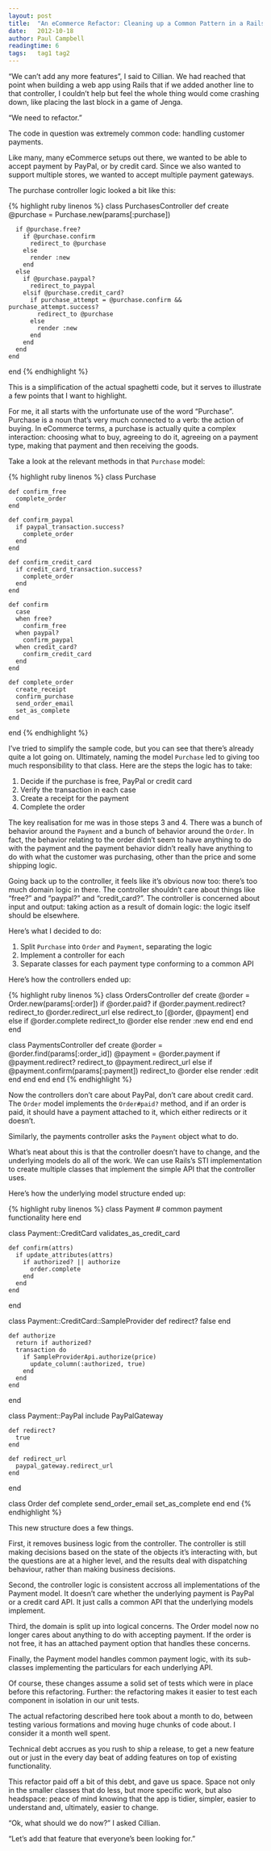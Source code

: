 ```yaml
---
layout: post
title:  "An eCommerce Refactor: Cleaning up a Common Pattern in a Rails eCommerce App"
date:   2012-10-18
author: Paul Campbell
readingtime: 6
tags:   tag1 tag2
---
```


“We can’t add any more features”, I said to Cillian. We had reached that point when building a web app using Rails that if we added another line to that controller, I couldn’t help but feel the whole thing would come crashing down, like placing the last block in a game of Jenga.

“We need to refactor.”

The code in question was extremely common code: handling customer payments.

Like many, many eCommerce setups out there, we wanted to be able to accept payment by PayPal, or by credit card. Since we also wanted to support multiple stores, we wanted to accept multiple payment gateways.

The purchase controller logic looked a bit like this:

{% highlight ruby linenos %}
  class PurchasesController
    def create
      @purchase = Purchase.new(params[:purchase])
   
      if @purchase.free?
        if @purchase.confirm
          redirect_to @purchase
        else
          render :new
        end
      else
        if @purchase.paypal?
          redirect_to_paypal
        elsif @purchase.credit_card?
          if purchase_attempt = @purchase.confirm && purchase_attempt.success?
            redirect_to @purchase
          else
            render :new
          end
        end
      end
    end
  end
{% endhighlight %}

This is a simplification of the actual spaghetti code, but it serves to illustrate a few points that I want to highlight.

For me, it all starts with the unfortunate use of the word “Purchase”. Purchase is a noun that’s very much connected to a verb: the action of buying. In eCommerce terms, a purchase is actually quite a complex interaction: choosing what to buy, agreeing to do it, agreeing on a payment type, making that payment and then receiving the goods.

Take a look at the relevant methods in that `Purchase` model:

{% highlight ruby linenos %}
  class Purchase
   
    def confirm_free
      complete_order
    end
   
    def confirm_paypal
      if paypal_transaction.success?
        complete_order
      end
    end
   
    def confirm_credit_card
      if credit_card_transaction.success?
        complete_order
      end
    end
   
    def confirm
      case
      when free?
        confirm_free
      when paypal?
        confirm_paypal
      when credit_card?
        confirm_credit_card
      end
    end
   
    def complete_order
      create_receipt
      confirm_purchase
      send_order_email
      set_as_complete
    end
  end
{% endhighlight %}

I’ve tried to simplify the sample code, but you can see that there’s already quite a lot going on. Ultimately, naming the model `Purchase` led to giving too much responsibility to that class. Here are the steps the logic has to take:

1. Decide if the purchase is free, PayPal or credit card
2. Verify the transaction in each case
3. Create a receipt for the payment
4. Complete the order

The key realisation for me was in those steps 3 and 4. There was a bunch of behavior around the `Payment` and a bunch of behavior around the `Order`. In fact, the behavior relating to the order didn’t seem to have anything to do with the payment and the payment behavior didn’t really have anything to do with what the customer was purchasing, other than the price and some shipping logic.

Going back up to the controller, it feels like it’s obvious now too: there’s too much domain logic in there. The controller shouldn’t care about things like “free?” and “paypal?” and “credit_card?”. The controller is concerned about input and output: taking action as a result of domain logic: the logic itself should be elsewhere.

Here’s what I decided to do:

1. Split `Purchase` into `Order` and `Payment`, separating the logic
2. Implement a controller for each
3. Separate classes for each payment type conforming to a common API

Here’s how the controllers ended up:

{% highlight ruby linenos %}
  class OrdersController
    def create
      @order = Order.new(params[:order])
      if @order.paid?
        if @order.payment.redirect?
          redirect_to @order.redirect_url
        else
          redirect_to [@order, @payment]
        end
      else
        if @order.complete
          redirect_to @order
        else
          render :new
        end
      end
    end
  end
   
  class PaymentsController
    def create
      @order = @order.find(params[:order_id])
      @payment = @order.payment
      if @payment.redirect?
        redirect_to @payment.redirect_url
      else
        if @payment.confirm(params[:payment])
          redirect_to @order
        else
          render :edit
        end
      end
    end
  end
{% endhighlight %}

Now the controllers don’t care about PayPal, don’t care about credit card. The `Order` model implements the `Order#paid?` method, and if an order is paid, it should have a payment attached to it, which either redirects or it doesn’t.

Similarly, the payments controller asks the `Payment` object what to do.

What’s neat about this is that the controller doesn’t have to change, and the underlying models do all of the work. We can use Rails’s STI implementation to create multiple classes that implement the simple API that the controller uses.

Here’s how the underlying model structure ended up:

{% highlight ruby linenos %}
  class Payment
    # common payment functionality here
  end
   
  class Payment::CreditCard
    validates_as_credit_card
   
    def confirm(attrs)
      if update_attributes(attrs)
        if authorized? || authorize
          order.complete
        end
      end
    end
  end
   
  class Payment::CreditCard::SampleProvider
    def redirect?
      false
    end
   
    def authorize
      return if authorized?
      transaction do
        if SampleProviderApi.authorize(price)
          update_column(:authorized, true)
        end
      end
    end
  end
   
  class Payment::PayPal
    include PayPalGateway
   
    def redirect?
      true
    end
   
    def redirect_url
      paypal_gateway.redirect_url
    end
  end
   
  class Order
    def complete
      send_order_email
      set_as_complete
    end
  end
{% endhighlight %}

This new structure does a few things.

First, it removes business logic from the controller. The controller is still making decisions based on the state of the objects it’s interacting with, but the questions are at a higher level, and the results deal with dispatching behaviour, rather than making business decisions.

Second, the controller logic is consistent accross all implementations of the Payment model. It doesn’t care whether the underlying payment is PayPal or a credit card API. It just calls a common API that the underlying models implement.

Third, the domain is split up into logical concerns. The Order model now no longer cares about anything to do with accepting payment. If the order is not free, it has an attached payment option that handles these concerns.

Finally, the Payment model handles common payment logic, with its sub-classes implementing the particulars for each underlying API.

Of course, these changes assume a solid set of tests which were in place before this refactoring. Further: the refactoring makes it easier to test each component in isolation in our unit tests.

The actual refactoring described here took about a month to do, between testing various formations and moving huge chunks of code about. I consider it a month well spent.

Technical debt accrues as you rush to ship a release, to get a new feature out or just in the every day beat of adding features on top of existing functionality.

This refactor paid off a bit of this debt, and gave us space. Space not only in the smaller classes that do less, but more specific work, but also headspace: peace of mind knowing that the app is tidier, simpler, easier to understand and, ultimately, easier to change.

“Ok, what should we do now?” I asked Cillian.

“Let’s add that feature that everyone’s been looking for.”

